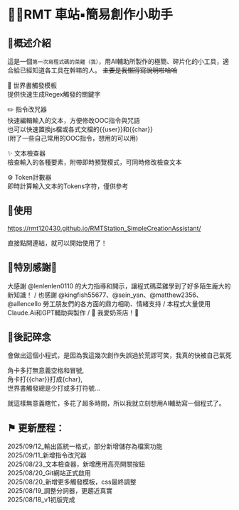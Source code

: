 

# 🔹🚂RMT 車站▪️簡易創作小助手

## 🔹概述介紹
這是一個`第一次寫程式碼的菜雞（我）`，用AI輔助所製作的極簡、碎片化的小工具，適合給已經知道各工具在幹嘛的人。
~~主要是我懶得寫說明啦哈哈~~

📖 世界書觸發模板<br>
提供快速生成Regex觸發的關鍵字

✏️ 指令改咒器<br>
快速編輯輸入的文本，方便修改OOC指令與咒語<br>
也可以快速置換js檔或各式文檔的{{user}}和{{char}}<br>
(附了一些自己常用的OOC指令，想用的可以用)

✨ 文本檢查器<br>
檢查輸入的各種要素，附帶即時預覽模式，可同時修改檢查文本

⚙️ Token計數器<br>
即時計算輸入文本的Tokens字符，僅供參考

## 🔹使用

https://rmt120430.github.io/RMTStation_SimpleCreationAssistant/

直接點開連結，就可以開始使用了！

## 🛐特別感謝🛐

大感謝 @lenlenlen0110 的大力指導和開示，讓程式碼菜雞學到了好多陌生龐大的新知識！
/
也感謝 @kingfish55677、@sein_yan、@matthew2356、@allencello 勞工朋友們的各方面的鼎力相助、情緒支持
/
本程式大量使用Claude.Ai和GPT輔助與製作
/
🛐 我愛奶茶店！🛐

## 🔹後記碎念

會做出這個小程式，是因為我這幾次創作失誤過於荒謬可笑，我真的快被自己氣死

角卡多打無意義空格和冒號,<br>
角卡打{{char}}打成{char},<br>
世界書觸發總是少打或多打符號…<br>

就這樣無意義瞎忙，多花了超多時間，所以我就立刻想用AI輔助寫一個程式了。

## ⚑ 更新歷程：
2025/09/12_輸出區統一格式，部分新增儲存為檔案功能<br>
2025/09/11_新增指令改咒器<br>
2025/08/23_文本檢查器，新增應用高亮開關按鈕<br>
2025/08/20_Git網站正式啟用<br>
2025/08/20_新增更多觸發模板，css最終調整<br>
2025/08/19_調整分詞器，更趨近真實<br>
2025/08/18_v1初版完成









